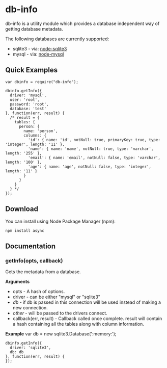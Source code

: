 # db-info

db-info is a utility module which provides a database independent way of
getting database metadata.

The following databases are currently supported:

 * sqlite3 - via: [node-sqlite3](https://github.com/developmentseed/node-sqlite3)
 * mysql - via: [node-mysql](https://github.com/felixge/node-mysql)

## Quick Examples
    var dbinfo = require("db-info");

    dbinfo.getInfo({
      driver: 'mysql',
      user: 'root',
      password: 'root',
      database: 'test'
    }, function(err, result) {
      /* result = {
        tables: {
          person: {
            name: 'person',
            columns: {
              'id': { name: 'id', notNull: true, primaryKey: true, type: 'integer', length: '11' },
              'name': { name: 'name', notNull: true, type: 'varchar', length: '255' },
              'email': { name: 'email', notNull: false, type: 'varchar', length: '100' },
              'age': { name: 'age', notNull: false, type: 'integer', length: '11' }
            }
          }
        }
      } */
    });

## Download

You can install using Node Package Manager (npm):

    npm install async

## Documentation

### getInfo(opts, callback)

Gets the metadata from a database.

__Arguments__

 * opts - A hash of options.
  * driver - can be either "mysql" or "sqlite3"
  * _db_ - if db is passed in this connection will be used instead of making a new connection.
  * _other_ - will be passed to the drivers connect.
 * callback(err, result) - Callback called once complete. result will contain a hash containing all the tables
   along with column information.

__Example__
    var db = new sqlite3.Database(':memory:');

    dbinfo.getInfo({
      driver: 'sqlite3',
      db: db
    }, function(err, result) {
    });